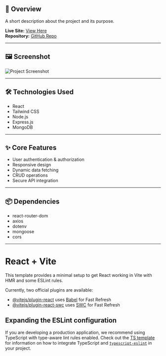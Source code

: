 
## 📌 Overview
A short description about the project and its purpose.

**Live Site:** [View Here](https://athletic-hub-5797e.web.app/)  
**Repository:** [GitHub Repo](https://github.com/tasfiktanim/athletic-hub-client)

---

## 🖼 Screenshot
![Project Screenshot](https://your-image-link.com/screenshot.png)

---

## 🛠 Technologies Used
- React
- Tailwind CSS
- Node.js
- Express.js
- MongoDB

---

## ✨ Core Features
- User authentication & authorization
- Responsive design
- Dynamic data fetching
- CRUD operations
- Secure API integration

---

## 📦 Dependencies
- react-router-dom
- axios
- dotenv
- mongoose
- cors

---

# React + Vite

This template provides a minimal setup to get React working in Vite with HMR and some ESLint rules.

Currently, two official plugins are available:

- [@vitejs/plugin-react](https://github.com/vitejs/vite-plugin-react/blob/main/packages/plugin-react) uses [Babel](https://babeljs.io/) for Fast Refresh
- [@vitejs/plugin-react-swc](https://github.com/vitejs/vite-plugin-react/blob/main/packages/plugin-react-swc) uses [SWC](https://swc.rs/) for Fast Refresh

## Expanding the ESLint configuration

If you are developing a production application, we recommend using TypeScript with type-aware lint rules enabled. Check out the [TS template](https://github.com/vitejs/vite/tree/main/packages/create-vite/template-react-ts) for information on how to integrate TypeScript and [`typescript-eslint`](https://typescript-eslint.io) in your project.
